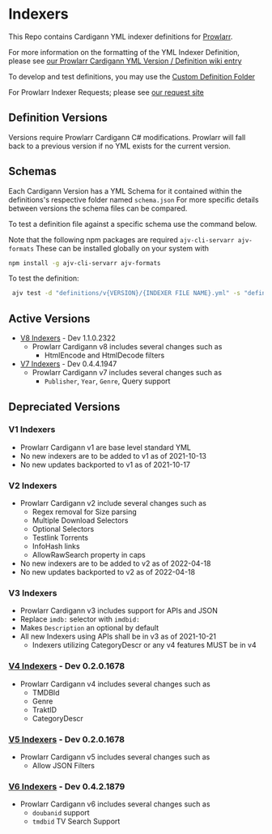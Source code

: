 # Indexers

This Repo contains Cardigann YML indexer definitions for [Prowlarr](https://github.com/Prowlarr/Prowlarr).

For more information on the formatting of the YML Indexer Definition, please see [our Prowlarr Cardigann YML Version / Definition wiki entry](https://wiki.servarr.com/en/prowlarr/cardigann-yml-definition)

To develop and test definitions, you may use the [Custom Definition Folder](https://wiki.servarr.com/prowlarr/indexers#adding-a-custom-yml-definition)

For Prowlarr Indexer Requests; please see [our request site](https://requests.prowlarr.com/)

## Definition Versions

Versions require Prowlarr Cardigann C# modifications.
Prowlarr will fall back to a previous version if no YML exists for the current version.

## Schemas

Each Cardigann Version has a YML Schema for it contained within the definitions's respective folder named `schema.json`
For more specific details between versions the schema files can be compared.

To test a definition file against a specific schema use the command below.

Note that the following npm packages are required `ajv-cli-servarr ajv-formats`  These can be installed globally on your system with

```bash
npm install -g ajv-cli-servarr ajv-formats
```

To test the definition:

```bash
 ajv test -d "definitions/v{VERSION}/{INDEXER FILE NAME}.yml" -s "definitions/v{VERSION}/schema.json" --valid -c ajv-formats
```

## Active Versions

- [V8 Indexers](https://github.com/Prowlarr/Prowlarr/commit/1529527af9d2bf09dcd1b540b4c6f95a7dd00bd1) - Dev 1.1.0.2322
  - Prowlarr Cardigann v8 includes several changes such as
    - HtmlEncode and HtmlDecode filters
- [V7 Indexers](https://github.com/Prowlarr/Prowlarr/commit/ee6467073f64cfaa5ef0de2225f39f0fd0eb5c05) - Dev 0.4.4.1947
  - Prowlarr Cardigann v7 includes several changes such as
    - `Publisher`, `Year`, `Genre`, Query support

## Depreciated Versions

### V1 Indexers

- Prowlarr Cardigann v1 are base level standard YML
- No new indexers are to be added to v1 as of 2021-10-13
- No new updates backported to v1 as of 2021-10-17

### V2 Indexers

- Prowlarr Cardigann v2 include several changes such as
  - Regex removal for Size parsing
  - Multiple Download Selectors
  - Optional Selectors
  - Testlink Torrents
  - InfoHash links
  - AllowRawSearch property in caps
- No new indexers are to be added to v2 as of 2022-04-18
- No new updates backported to v2 as of 2022-04-18

### V3 Indexers

- Prowlarr Cardigann v3 includes support for APIs and JSON
- Replace `imdb:` selector with `imdbid:`
- Makes `Description` an optional by default
- All new Indexers using APIs shall be in v3 as of 2021-10-21
  - Indexers utilizing CategoryDescr or any v4 features MUST be in v4

### [V4 Indexers](https://github.com/Prowlarr/Prowlarr/pull/828) - Dev 0.2.0.1678
- Prowlarr Cardigann v4 includes several changes such as
  - TMDBId
  - Genre
  - TraktID
  - CategoryDescr

### [V5 Indexers](https://github.com/Prowlarr/Prowlarr/commit/76afb70b01f4a670d8e402d9a3de05c09611b7ab) - Dev 0.2.0.1678
- Prowlarr Cardigann v5 includes several changes such as
  - Allow JSON Filters

### [V6 Indexers](https://github.com/Prowlarr/Prowlarr/commit/5ee95e3cc29d1307192320eb82b5a8f1287f00d6) - Dev 0.4.2.1879
- Prowlarr Cardigann v6 includes several changes such as
  - `doubanid` support
  - `tmdbid` TV Search Support
